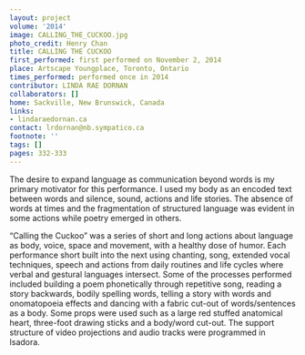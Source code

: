 ```yaml
---
layout: project
volume: '2014'
image: CALLING_THE_CUCKOO.jpg
photo_credit: Henry Chan
title: CALLING THE CUCKOO
first_performed: first performed on November 2, 2014
place: Artscape Youngplace, Toronto, Ontario
times_performed: performed once in 2014
contributor: LINDA RAE DORNAN
collaborators: []
home: Sackville, New Brunswick, Canada
links:
- lindaraedornan.ca
contact: lrdornan@nb.sympatico.ca
footnote: ''
tags: []
pages: 332-333
---
```


The desire to expand language as communication beyond words is my primary motivator for this performance. I used my body as an encoded text between words and silence, sound, actions and life stories. The absence of words at times and the fragmentation of structured language was evident in some actions while poetry emerged in others.

“Calling the Cuckoo” was a series of short and long actions about language as body, voice, space and movement, with a healthy dose of humor. Each performance short built into the next using chanting, song, extended vocal techniques, speech and actions from daily routines and life cycles where verbal and gestural languages intersect. Some of the processes performed included building a poem phonetically through repetitive song, reading a story backwards, bodily spelling words, telling a story with words and onomatopoeia effects and dancing with a fabric cut-out of words/sentences as a body. Some props were used such as a large red stuffed anatomical heart, three-foot drawing sticks and a body/word cut-out. The support structure of video projections and audio tracks were programmed in Isadora.
